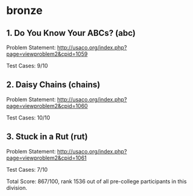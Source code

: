# bronze

## 1. Do You Know Your ABCs? (abc)
Problem Statement: http://usaco.org/index.php?page=viewproblem2&cpid=1059

Test Cases: 9/10

## 2. Daisy Chains (chains)
Problem Statement: http://usaco.org/index.php?page=viewproblem2&cpid=1060

Test Cases: 10/10

## 3. Stuck in a Rut (rut)
Problem Statement: http://usaco.org/index.php?page=viewproblem2&cpid=1061

Test Cases: 7/10

Total Score: 867/100, rank 1536 out of all pre-college participants in this division.

